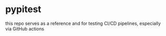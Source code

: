 # pypitest

this repo serves as a reference and for testing CI/CD pipelines, especially via GitHub actions 
